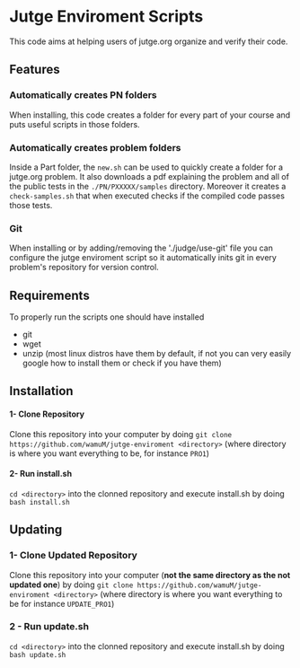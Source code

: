# Jutge Enviroment Scripts 

This code aims at helping users of jutge.org organize and verify their code. 

## Features
### Automatically creates PN folders
When installing, this code creates a folder for every part of your course and puts useful scripts in those folders. 
### Automatically creates problem folders 
Inside a Part folder, the `new.sh` can be used to quickly create a folder for a jutge.org problem. It also downloads a pdf explaining the problem and all of the public tests in the `./PN/PXXXXX/samples` directory.
Moreover it creates a `check-samples.sh` that when executed checks if the compiled code passes those tests. 
### Git
When installing or by adding/removing the './judge/use-git' file you can configure the jutge enviroment script so it automatically inits git in every problem's repository for version control. 
## Requirements
To properly run the scripts one should have installed
- git 
- wget 
- unzip 
(most linux distros have them by default, if not you can very easily google how to install them or check if you have them)
## Installation 
#### 1- Clone Repository 
Clone this repository into your computer by doing `git clone https://github.com/wamuM/jutge-enviroment <directory>` (where directory is where you want everything to be, for instance `PRO1`)
#### 2- Run install.sh 
`cd <directory>` into the clonned repository and execute install.sh by doing `bash install.sh`
## Updating 
### 1- Clone Updated Repository 
Clone this repository into your computer (**not the same directory as the not updated one**) by doing `git clone https://github.com/wamuM/jutge-enviroment <directory>` (where directory is where you want everything to be for instance `UPDATE_PRO1`) 
### 2 - Run update.sh 
`cd <directory>` into the clonned repository and execute install.sh by doing `bash update.sh`
